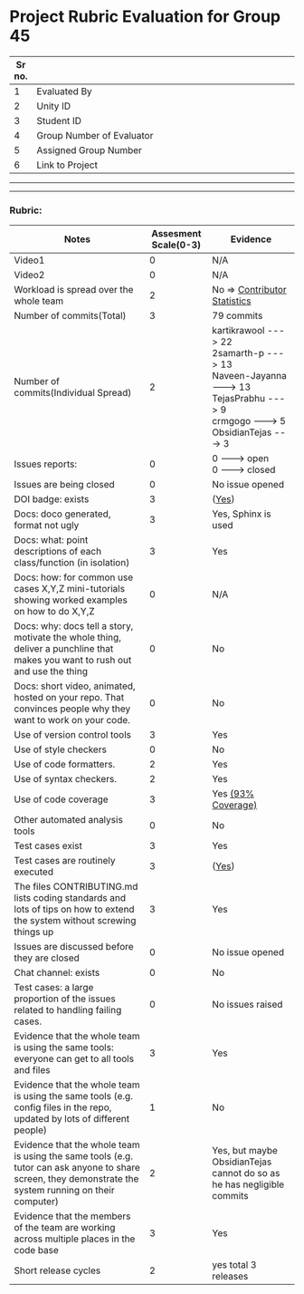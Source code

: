 # Project Rubric Evaluation for Group 45

| Sr no. | <div style="width:500px"></div> | <div style="width:500px"></div>                         |
| ------ | ------------------------------- | ------------------------------------------------------- |
| 1      | Evaluated By                    | Tushar Kini                                             |
| 2      | Unity ID                        | tkini                                                   |
| 3      | Student ID                      | 200478427                                               |
| 4      | Group Number of Evaluator       | 10                                                      |
| 5      | Assigned Group Number           | 45                                                      |
| 6      | Link to Project                 | [Group 45](https://github.com/TejasPrabhu/CSC-510-HW-1) |

---

---

### Rubric:

| Notes                                                                                                                                                   | Assesment Scale(0-3) | Evidence                                                                                                                                      |
| ------------------------------------------------------------------------------------------------------------------------------------------------------- | -------------------- | --------------------------------------------------------------------------------------------------------------------------------------------- |
| Video1                                                                                                                                                  | 0                    | N/A                                                                                                                                           |
| Video2                                                                                                                                                  | 0                    | N/A                                                                                                                                           |
| Workload is spread over the whole team                                                                                                                  | 2                    | No => [Contributor Statistics](https://github.com/TejasPrabhu/CSC-510-HW-1/graphs/contributors)                                               |
| Number of commits(Total)                                                                                                                                | 3                    | 79 commits                                                                                                                                    |
| Number of commits(Individual Spread)                                                                                                                    | 2                    | kartikrawool ---> 22 <br> 2samarth-p ---> 13 <br> Naveen-Jayanna ---> 13 <br> TejasPrabhu ---> 9 <br> crmgogo ---> 5 <br>ObsidianTejas ---> 3 |
| Issues reports:                                                                                                                                         | 0                    | 0 ---> open <br> 0 ---> closed                                                                                                                |
| Issues are being closed                                                                                                                                 | 0                    | No issue opened                                                                                                                               |
| DOI badge: exists                                                                                                                                       | 3                    | ([Yes](https://zenodo.org/record/7032785#.YzZlFXbMI2w))                                                                                       |
| Docs: doco generated, format not ugly                                                                                                                   | 3                    | Yes, Sphinx is used                                                                                                                           |
| Docs: what: point descriptions of each class/function (in isolation)                                                                                    | 3                    | Yes                                                                                                                                           |
| Docs: how: for common use cases X,Y,Z mini-tutorials showing worked examples on how to do X,Y,Z                                                         | 0                    | N/A                                                                                                                                           |
| Docs: why: docs tell a story, motivate the whole thing, deliver a punchline that makes you want to rush out and use the thing                           | 0                    | No                                                                                                                                            |
| Docs: short video, animated, hosted on your repo. That convinces people why they want to work on your code.                                             | 0                    | No                                                                                                                                            |
| Use of version control tools                                                                                                                            | 3                    | Yes                                                                                                                                           |
| Use of style checkers                                                                                                                                   | 0                    | No                                                                                                                                            |
| Use of code formatters.                                                                                                                                 | 2                    | Yes                                                                                                                                           |
| Use of syntax checkers.                                                                                                                                 | 2                    | Yes                                                                                                                                           |
| Use of code coverage                                                                                                                                    | 3                    | Yes [(93% Coverage)](https://app.codecov.io/gh/TejasPrabhu/CSC-510-HW-1)                                                                      |
| Other automated analysis tools                                                                                                                          | 0                    | No                                                                                                                                            |
| Test cases exist                                                                                                                                        | 3                    | Yes                                                                                                                                           |
| Test cases are routinely executed                                                                                                                       | 3                    | ([Yes](https://github.com/TejasPrabhu/CSC-510-HW-1/actions/runs/3148408090))                                                                  |
| The files CONTRIBUTING.md lists coding standards and lots of tips on how to extend the system without screwing things up                                | 3                    | Yes                                                                                                                                           |
| Issues are discussed before they are closed                                                                                                             | 0                    | No issue opened                                                                                                                               |
| Chat channel: exists                                                                                                                                    | 0                    | No                                                                                                                                            |
| Test cases: a large proportion of the issues related to handling failing cases.                                                                         | 0                    | No issues raised                                                                                                                              |
| Evidence that the whole team is using the same tools: everyone can get to all tools and files                                                           | 3                    | Yes                                                                                                                                           |
| Evidence that the whole team is using the same tools (e.g. config files in the repo, updated by lots of different people)                               | 1                    | No                                                                                                                                            |
| Evidence that the whole team is using the same tools (e.g. tutor can ask anyone to share screen, they demonstrate the system running on their computer) | 2                    | Yes, but maybe ObsidianTejas cannot do so as he has negligible commits                                                                        |
| Evidence that the members of the team are working across multiple places in the code base                                                               | 3                    | Yes                                                                                                                                           |
| Short release cycles                                                                                                                                    | 2                    | yes total 3 releases                                                                                                                          |
